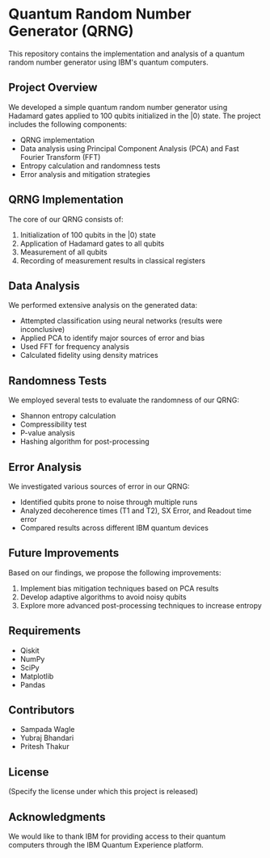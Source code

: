 # Quantum Random Number Generator (QRNG)

This repository contains the implementation and analysis of a quantum random number generator using IBM's quantum computers.

## Project Overview

We developed a simple quantum random number generator using Hadamard gates applied to 100 qubits initialized in the |0⟩ state. The project includes the following components:

- QRNG implementation
- Data analysis using Principal Component Analysis (PCA) and Fast Fourier Transform (FFT)
- Entropy calculation and randomness tests
- Error analysis and mitigation strategies

## QRNG Implementation

The core of our QRNG consists of:

1. Initialization of 100 qubits in the |0⟩ state
2. Application of Hadamard gates to all qubits
3. Measurement of all qubits
4. Recording of measurement results in classical registers

## Data Analysis

We performed extensive analysis on the generated data:

- Attempted classification using neural networks (results were inconclusive)
- Applied PCA to identify major sources of error and bias
- Used FFT for frequency analysis
- Calculated fidelity using density matrices

## Randomness Tests

We employed several tests to evaluate the randomness of our QRNG:

- Shannon entropy calculation
- Compressibility test
- P-value analysis
- Hashing algorithm for post-processing

## Error Analysis

We investigated various sources of error in our QRNG:

- Identified qubits prone to noise through multiple runs
- Analyzed decoherence times (T1 and T2), SX Error, and Readout time error
- Compared results across different IBM quantum devices

## Future Improvements

Based on our findings, we propose the following improvements:

1. Implement bias mitigation techniques based on PCA results
2. Develop adaptive algorithms to avoid noisy qubits
3. Explore more advanced post-processing techniques to increase entropy

## Requirements

- Qiskit
- NumPy
- SciPy
- Matplotlib
- Pandas

## Contributors
- Sampada Wagle
- Yubraj Bhandari
- Pritesh Thakur

## License

(Specify the license under which this project is released)

## Acknowledgments

We would like to thank IBM for providing access to their quantum computers through the IBM Quantum Experience platform.
